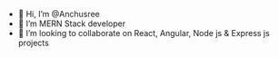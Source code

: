 - 👋 Hi, I’m @Anchusree
- 👀 I’m MERN Stack developer
- 💞️ I’m looking to collaborate on React, Angular, Node js & Express js projects
